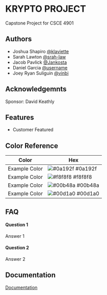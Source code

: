 
# KRYPTO PROJECT

Capstone Project for CSCE 4901


## Authors

- Joshua Shapiro [@klaviette](https://github.com/klaviette)
- Sarah Lawton [@srah-law](https://github.com/srah-law)
- Jacob Pavlick [@Jankosta](https://github.com/Jankosta)
- Daniel Garcia [@username](https://www.github.com/username)
- Joey Ryan Suliguin [@vinbi](https://github.com/vinbi07e)

## Acknowledgemnts
Sponsor: David Keathly
## Features

- Customer Featured



## Color Reference

| Color             | Hex                                                                |
| ----------------- | ------------------------------------------------------------------ |
| Example Color | ![#0a192f](https://via.placeholder.com/10/0a192f?text=+) #0a192f |
| Example Color | ![#f8f8f8](https://via.placeholder.com/10/f8f8f8?text=+) #f8f8f8 |
| Example Color | ![#00b48a](https://via.placeholder.com/10/00b48a?text=+) #00b48a |
| Example Color | ![#00d1a0](https://via.placeholder.com/10/00b48a?text=+) #00d1a0 |




## FAQ

#### Question 1

Answer 1

#### Question 2

Answer 2


## Documentation

[Documentation](https://linktodocumentation)

